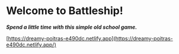 # Welcome to Battleship!
***Spend a little time with this simple old school game.*** 

[https://dreamy-poitras-e490dc.netlify.app](https://dreamy-poitras-e490dc.netlify.app/)
